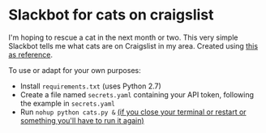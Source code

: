 # Slackbot for cats on craigslist

I'm hoping to rescue a cat in the next month or two. This very simple Slackbot tells me what cats are on Craigslist in my area. Created using [this as reference](https://www.dataquest.io/blog/apartment-finding-slackbot/).

To use or adapt for your own purposes:
* Install `requirements.txt` (uses Python 2.7)
* Create a file named `secrets.yaml` containing your API token, following the example in `secrets.yaml`
* Run `nohup python cats.py &` [(if you close your terminal or restart or something you'll have to run it again)](https://stackoverflow.com/questions/15088037/python-script-to-do-something-at-the-same-time-every-day)
